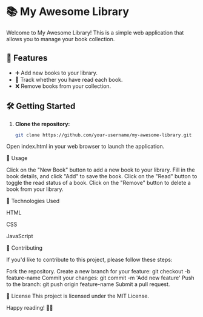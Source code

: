 # 📚 My Awesome Library

Welcome to My Awesome Library! This is a simple web application that allows you to manage your book collection.

## 🚀 Features

- ➕ Add new books to your library.
- 📖 Track whether you have read each book.
- ❌ Remove books from your collection.

## 🛠️ Getting Started

1. **Clone the repository:**

   ```bash
   git clone https://github.com/your-username/my-awesome-library.git

Open index.html in your web browser to launch the application.

📝 Usage

Click on the "New Book" button to add a new book to your library.
Fill in the book details, and click "Add" to save the book.
Click on the "Read" button to toggle the read status of a book.
Click on the "Remove" button to delete a book from your library.

🔧 Technologies Used

HTML

CSS

JavaScript

🤝 Contributing

If you'd like to contribute to this project, please follow these steps:

Fork the repository.
Create a new branch for your feature: git checkout -b feature-name
Commit your changes: git commit -m 'Add new feature'
Push to the branch: git push origin feature-name
Submit a pull request.

📄 License
This project is licensed under the MIT License.

Happy reading! 📖✨
